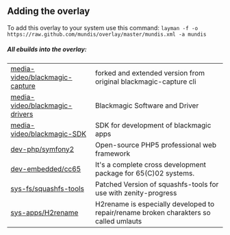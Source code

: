 Adding the overlay
------------------
To add this overlay to your system use this command:
`layman -f -o https://raw.github.com/mundis/overlay/master/mundis.xml -a mundis`

##### All ebuilds into the overlay:  

<table>
<tr><td>
<a href=https://github.com/mundis/overlay/tree/master/media-video/blackmagic-capture>media-video/blackmagic-capture</a>
</td><td>
forked and extended version from original blackmagic-capture cli
</td></tr>
<tr><td>
<a href=https://github.com/mundis/overlay/tree/master/media-video/blackmagic-drivers>media-video/blackmagic-drivers</a>
</td><td>
Blackmagic Software and Driver
</td></tr>
<tr><td>
<a href=https://github.com/mundis/overlay/tree/master/media-video/blackmagic-SDK>media-video/blackmagic-SDK</a>
</td><td>
SDK for development of blackmagic apps
</td></tr>
<tr><td>
<a href=https://github.com/mundis/overlay/tree/master/dev-php/symfony2>dev-php/symfony2</a>
</td><td>
Open-source PHP5 professional web framework
</td></tr>
<tr><td>
<a href=https://github.com/mundis/overlay/tree/master/dev-embedded/cc65>dev-embedded/cc65</a>
</td><td>
It's a complete cross development package for 65(C)02 systems.
</td></tr>
<tr><td>
<a href=https://github.com/mundis/overlay/tree/master/sys-fs/squashfs-tools>sys-fs/squashfs-tools</a>
</td><td>
Patched Version of squashfs-tools for use with zenity-progress
</td></tr>
<tr><td>
<a href=https://github.com/mundis/overlay/tree/master/sys-apps/H2rename>sys-apps/H2rename</a>
</td><td>
H2rename is especially developed to repair/rename broken charakters so called umlauts
</td></tr>
</table>
